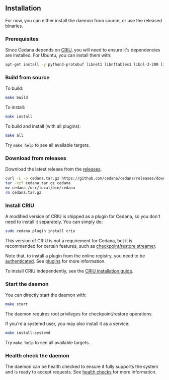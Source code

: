 ## Installation

For now, you can either install the daemon from source, or use the released binaries.

### Prerequisites

Since Cedana depends on [CRIU](https://criu.org), you will need to ensure it's dependencies are installed. For Ubuntu, you can install them with:

```sh
apt-get install -y python3-protobuf libnet1 libnftables1 libnl-3-200 libprotobuf-c1 iptables
```

### Build from source

To build:

```sh
make build
```

To install:

```sh
make install
```

To build and install (with all plugins):

```sh
make all
```

Try `make help` to see all available targets.

### Download from releases

Download the latest release from the [releases](https://github.com/cedana/cedana/releases).

```sh
curl -L -o cedana.tar.gz https://github.com/cedana/cedana/releases/download/v${CEDANA_VERSION}/cedana_${CEDANA_VERSION}_linux_amd64.tar.gz
tar -xzf cedana.tar.gz cedana
mv cedana /usr/local/bin/cedana
rm cedana.tar.gz
```

### Install CRIU

A modified version of CRIU is shipped as a plugin for Cedana, so you don't need to install it separately. You can simply do:

```sh
sudo cedana plugin install criu
```

This version of CRIU is not a requirement for Cedana, but it is recommended for certain features, such as [checkpoint/restore streamer](streamer/cr.md).

Note that, to install a plugin from the online registry, you need to be [authenticated](https://docs.cedana.ai/setup/authentication). See [plugins](plugins.md) for more information.

To install CRIU independently, see the [CRIU installation guide](https://criu.org/Installation).

### Start the daemon

You can directly start the daemon with:

```sh
make start
```

The daemon requires root privileges for checkpoint/restore operations. 

If you're a systemd user, you may also install it as a service:

```sh
make install-systemd
```

Try `make help` to see all available targets.

### Health check the daemon

The daemon can be health checked to ensure it fully supports the system and is ready to accept requests. See [health checks](health.md) for more information.

